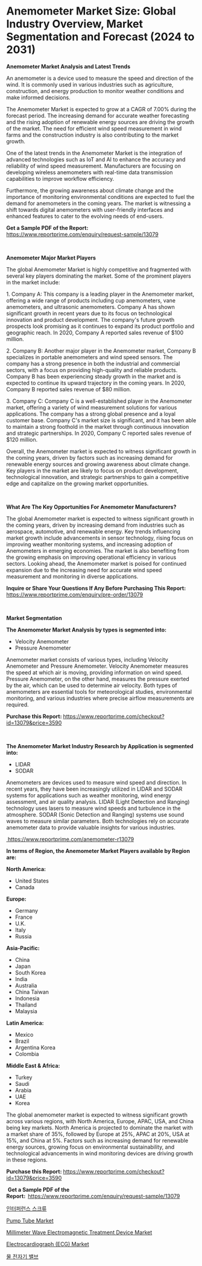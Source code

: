 <p><h1>Anemometer Market Size: Global Industry Overview, Market Segmentation and Forecast (2024 to 2031)</h1></p><p><strong>Anemometer Market Analysis and Latest Trends</strong></p>
<p><p>An anemometer is a device used to measure the speed and direction of the wind. It is commonly used in various industries such as agriculture, construction, and energy production to monitor weather conditions and make informed decisions.</p><p>The Anemometer Market is expected to grow at a CAGR of 7.00% during the forecast period. The increasing demand for accurate weather forecasting and the rising adoption of renewable energy sources are driving the growth of the market. The need for efficient wind speed measurement in wind farms and the construction industry is also contributing to the market growth.</p><p>One of the latest trends in the Anemometer Market is the integration of advanced technologies such as IoT and AI to enhance the accuracy and reliability of wind speed measurement. Manufacturers are focusing on developing wireless anemometers with real-time data transmission capabilities to improve workflow efficiency.</p><p>Furthermore, the growing awareness about climate change and the importance of monitoring environmental conditions are expected to fuel the demand for anemometers in the coming years. The market is witnessing a shift towards digital anemometers with user-friendly interfaces and enhanced features to cater to the evolving needs of end-users.</p></p>
<p><strong>Get a Sample PDF of the Report:&nbsp;</strong> <a href="https://www.reportprime.com/enquiry/request-sample/13079">https://www.reportprime.com/enquiry/request-sample/13079</a></p>
<p>&nbsp;</p>
<p><strong>Anemometer Major Market Players</strong></p>
<p><p>The global Anemometer Market is highly competitive and fragmented with several key players dominating the market. Some of the prominent players in the market include:</p><p>1. Company A: This company is a leading player in the Anemometer market, offering a wide range of products including cup anemometers, vane anemometers, and ultrasonic anemometers. Company A has shown significant growth in recent years due to its focus on technological innovation and product development. The company's future growth prospects look promising as it continues to expand its product portfolio and geographic reach. In 2020, Company A reported sales revenue of $100 million.</p><p>2. Company B: Another major player in the Anemometer market, Company B specializes in portable anemometers and wind speed sensors. The company has a strong presence in both the industrial and commercial sectors, with a focus on providing high-quality and reliable products. Company B has been experiencing steady growth in the market and is expected to continue its upward trajectory in the coming years. In 2020, Company B reported sales revenue of $80 million.</p><p>3. Company C: Company C is a well-established player in the Anemometer market, offering a variety of wind measurement solutions for various applications. The company has a strong global presence and a loyal customer base. Company C's market size is significant, and it has been able to maintain a strong foothold in the market through continuous innovation and strategic partnerships. In 2020, Company C reported sales revenue of $120 million.</p><p>Overall, the Anemometer market is expected to witness significant growth in the coming years, driven by factors such as increasing demand for renewable energy sources and growing awareness about climate change. Key players in the market are likely to focus on product development, technological innovation, and strategic partnerships to gain a competitive edge and capitalize on the growing market opportunities.</p></p>
<p>&nbsp;</p>
<p><strong>What Are The Key Opportunities For Anemometer Manufacturers?</strong></p>
<p><p>The global Anemometer market is expected to witness significant growth in the coming years, driven by increasing demand from industries such as aerospace, automotive, and renewable energy. Key trends influencing market growth include advancements in sensor technology, rising focus on improving weather monitoring systems, and increasing adoption of Anemometers in emerging economies. The market is also benefiting from the growing emphasis on improving operational efficiency in various sectors. Looking ahead, the Anemometer market is poised for continued expansion due to the increasing need for accurate wind speed measurement and monitoring in diverse applications.</p></p>
<p><strong>Inquire or Share Your Questions If Any Before Purchasing This Report:</strong> <a href="https://www.reportprime.com/enquiry/pre-order/13079">https://www.reportprime.com/enquiry/pre-order/13079</a></p>
<p>&nbsp;</p>
<p><strong>Market Segmentation</strong></p>
<p><strong>The Anemometer Market Analysis by types is segmented into:</strong></p>
<p><ul><li>Velocity Anemometer</li><li>Pressure Anemometer</li></ul></p>
<p><p>Anemometer market consists of various types, including Velocity Anemometer and Pressure Anemometer. Velocity Anemometer measures the speed at which air is moving, providing information on wind speed. Pressure Anemometer, on the other hand, measures the pressure exerted by the air, which can be used to determine air velocity. Both types of anemometers are essential tools for meteorological studies, environmental monitoring, and various industries where precise airflow measurements are required.</p></p>
<p><strong>Purchase this Report:&nbsp;</strong><a href="https://www.reportprime.com/checkout?id=13079&price=3590">https://www.reportprime.com/checkout?id=13079&price=3590</a></p>
<p>&nbsp;</p>
<p><strong>The Anemometer Market Industry Research by Application is segmented into:</strong></p>
<p><ul><li>LIDAR</li><li>SODAR</li></ul></p>
<p><p>Anemometers are devices used to measure wind speed and direction. In recent years, they have been increasingly utilized in LIDAR and SODAR systems for applications such as weather monitoring, wind energy assessment, and air quality analysis. LIDAR (Light Detection and Ranging) technology uses lasers to measure wind speeds and turbulence in the atmosphere. SODAR (Sonic Detection and Ranging) systems use sound waves to measure similar parameters. Both technologies rely on accurate anemometer data to provide valuable insights for various industries.</p></p>
<p><a href="https://www.reportprime.com/anemometer-r13079">&nbsp;https://www.reportprime.com/anemometer-r13079</a></p>
<p><strong>In terms of Region, the Anemometer Market Players available by Region are:</strong></p>
<p>
    <p> <strong> North America: </strong>
        <ul>
            <li>United States</li>
            <li>Canada</li>
        </ul>
        </p> 
    <p> <strong> Europe: </strong>
        <ul>
            <li>Germany</li>
            <li>France</li>
            <li>U.K.</li>
            <li>Italy</li>
            <li>Russia</li>
        </ul>
        </p> 
    <p> <strong> Asia-Pacific: </strong>
        <ul>
            <li>China</li>
            <li>Japan</li>
            <li>South Korea</li>
            <li>India</li>
            <li>Australia</li>
            <li>China Taiwan</li>
            <li>Indonesia</li>
            <li>Thailand</li>
            <li>Malaysia</li>
        </ul>
        </p> 
    <p> <strong> Latin America: </strong>
        <ul>
            <li>Mexico</li>
            <li>Brazil</li>
            <li>Argentina Korea</li>
            <li>Colombia</li>
        </ul>
        </p> 
    <p> <strong> Middle East & Africa: </strong>
        <ul>
            <li>Turkey</li>
            <li>Saudi</li>
            <li>Arabia</li>
            <li>UAE</li>
            <li>Korea</li>
        </ul>
    </p>
    </p>
<p><p>The global anemometer market is expected to witness significant growth across various regions, with North America, Europe, APAC, USA, and China being key markets. North America is projected to dominate the market with a market share of 35%, followed by Europe at 25%, APAC at 20%, USA at 15%, and China at 5%. Factors such as increasing demand for renewable energy sources, growing focus on environmental sustainability, and technological advancements in wind monitoring devices are driving growth in these regions.</p></p>
<p><strong>Purchase this Report: </strong><a href="https://www.reportprime.com/checkout?id=13079&price=3590">https://www.reportprime.com/checkout?id=13079&price=3590</a></p>
<p>&nbsp;<strong>Get a Sample PDF of the Report:&nbsp;&nbsp;</strong><a href="https://www.reportprime.com/enquiry/request-sample/13079">https://www.reportprime.com/enquiry/request-sample/13079</a></p>
<p><strong></strong></p>
<p><p><a href="https://medium.com/@adsogvwv75/%EA%B0%84%EC%84%AD-%EB%82%98%EC%82%AC-%EC%82%B0%EC%97%85-%EB%B6%84%EC%84%9D-%EB%B3%B4%EA%B3%A0%EC%84%9C-%EC%8B%9C%EC%9E%A5-%EA%B7%9C%EB%AA%A8%EB%8A%94-2024%EB%85%84%EB%B6%80%ED%84%B0-2031%EB%85%84%EA%B9%8C%EC%A7%80-cagr-4-8-%EC%A6%9D%EA%B0%80%ED%95%98%EC%97%AC-%EC%98%88%EC%B8%A1%EB%90%A9%EB%8B%88%EB%8B%A4-%EC%9D%91%EC%9A%A9-%EB%B6%84%EC%95%BC-%EC%9C%A0%ED%98%95-%EB%B0%8F-%EC%A7%80%EC%97%AD%EB%B3%84%EB%A1%9C-%EB%B6%84%EC%84%9D%EB%90%98%EC%97%88%EC%8A%B5%EB%8B%88%EB%8B%A4-653c99200629?postPublishedType=initial">인터퍼런스 스크류</a></p><p><a href="https://issuu.com/reportprime-2/docs/pump-tube-market-size-2030.pptx_6a3c6790bbcff6">Pump Tube Market</a></p><p><a href="https://medium.com/@nathan.skinner8798456/millimeter-wave-electromagnetic-treatment-device-market-share-market-analysis-growth-trends-74b32aebe721">Millimeter Wave Electromagnetic Treatment Device Market</a></p><p><a href="https://medium.com/@nathalelly87957/electrocardiograph-ecg-market-overview-global-market-trends-and-future-prospects-from-2024-to-fb271cdd54bf">Electrocardiograph (ECG) Market</a></p><p><a href="https://medium.com/@gabrielblanda5656/%EC%88%98%EC%A0%84%EC%9E%90%ED%8C%8C-%EB%B0%B8%EB%B8%8C-%EC%8B%9C%EC%9E%A5-%EC%98%88%EC%B8%A1-2024%EB%85%84%EB%B6%80%ED%84%B0-2031%EB%85%84%EA%B9%8C%EC%A7%80%EC%9D%98-%EA%B8%80%EB%A1%9C%EB%B2%8C-%EC%8B%9C%EC%9E%A5-%EB%8F%99%ED%96%A5%EA%B3%BC-%EB%B6%84%EC%84%9D%EC%9D%80-182-%ED%8E%98%EC%9D%B4%EC%A7%80%EC%97%90-%EA%B1%B8%EC%B3%90-%EB%8B%A4%EB%A3%B9%EB%8B%88%EB%8B%A4-5ace6881a471">물 전자기 밸브</a></p></p>